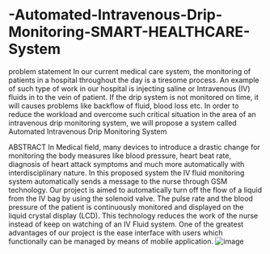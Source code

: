 # -Automated-Intravenous-Drip-Monitoring-SMART-HEALTHCARE-System
problem statement
In our current medical care system, the monitoring of patients in a hospital throughout the day is a tiresome process. 
 An example of such type of work in our hospital is injecting saline or Intravenous (IV) fluids in to the vein of patient. If the drip system is not monitored on time, it will causes problems like backflow of fluid, blood loss etc. 
In order to reduce the workload and overcome such critical situation in the area of an intravenous drip monitoring system, we will propose a system called Automated Intravenous Drip Monitoring System

ABSTRACT
In Medical field, many devices to introduce a drastic change for monitoring the body measures like blood pressure, heart beat rate, diagnosis of heart attack symptoms and much more automatically with interdisciplinary nature. In this proposed system the IV fluid monitoring system automatically sends a message to the nurse through GSM technology. Our project is aimed to automatically turn off the flow of a liquid from the IV bag by using the solenoid valve. The pulse rate and the blood pressure of the patient is continuously monitored and displayed on the liquid crystal display (LCD). This technology reduces the work of the nurse instead of keep on watching of an IV Fluid system. One of the greatest advantages of our project is the ease interface with users which functionally can be managed by means of mobile application.
![image](https://github.com/user-attachments/assets/bb79a844-e687-4a4b-ada1-f524c1cc3361)


